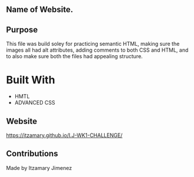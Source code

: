 ## Name of Website.

## Purpose
This file was build soley for practicing semantic HTML, making sure the images all had alt attributes, adding comments to both CSS and HTML, and to also make sure both the files had appealing structure.

# Built With
* HMTL
* ADVANCED CSS

## Website
https://itzamary.github.io/I.J-WK1-CHALLENGE/

## Contributions
Made by Itzamary Jimenez